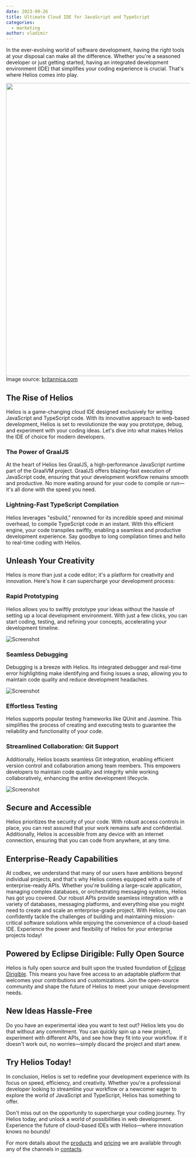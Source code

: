 ```yaml
---
date: 2023-09-26
title: Ultimate Cloud IDE for JavaScript and TypeScript
categories:
  - marketing
author: vladimir
---
```


In the ever-evolving world of software development, having the right tools at your disposal can make all the difference. Whether you're a seasoned developer or just getting started, having an integrated development environment (IDE) that simplifies your coding experience is crucial. That's where Helios comes into play.

<img src="{{ site.baseurl }}/images/2023-09-26-helios-ultimate-cloud-ide-for-javascript-and-typescript/helios-heading.jpg" width="800em">
Image source: <a href="britannica.com">britannica.com</a>

## The Rise of Helios
Helios is a game-changing cloud IDE designed exclusively for writing JavaScript and TypeScript code. With its innovative approach to web-based development, Helios is set to revolutionize the way you prototype, debug, and experiment with your coding ideas. Let's dive into what makes Helios the IDE of choice for modern developers.

### The Power of GraalJS
At the heart of Helios lies GraalJS, a high-performance JavaScript runtime part of the GraalVM project. GraalJS offers blazing-fast execution of JavaScript code, ensuring that your development workflow remains smooth and productive. No more waiting around for your code to compile or run—it's all done with the speed you need.

### Lightning-Fast TypeScript Compilation
Helios leverages "esbuild," renowned for its incredible speed and minimal overhead, to compile TypeScript code in an instant. With this efficient engine, your code transpiles swiftly, enabling a seamless and productive development experience. Say goodbye to long compilation times and hello to real-time coding with Helios.

## Unleash Your Creativity
Helios is more than just a code editor; it's a platform for creativity and innovation. Here's how it can supercharge your development process:

### Rapid Prototyping
Helios allows you to swiftly prototype your ideas without the hassle of setting up a local development environment. With just a few clicks, you can start coding, testing, and refining your concepts, accelerating your development timeline.

<img src="{{ site.baseurl }}/images/features/js-editor.png" alt="Screenshot" class="screenshot editable" />

### Seamless Debugging
Debugging is a breeze with Helios. Its integrated debugger and real-time error highlighting make identifying and fixing issues a snap, allowing you to maintain code quality and reduce development headaches.

<img src="{{ site.baseurl }}/images/features/debugger-perspective.png" alt="Screenshot" class="screenshot editable" />

### Effortless Testing
Helios supports popular testing frameworks like QUnit and Jasmine. This simplifies the process of creating and executing tests to guarantee the reliability and functionality of your code.

### Streamlined Collaboration: Git Support
Additionally, Helios boasts seamless Git integration, enabling efficient version control and collaboration among team members. This empowers developers to maintain code quality and integrity while working collaboratively, enhancing the entire development lifecycle.

<img src="{{ site.baseurl }}/images/features/git-perspective.png" alt="Screenshot" class="screenshot editable" />

## Secure and Accessible
Helios prioritizes the security of your code. With robust access controls in place, you can rest assured that your work remains safe and confidential. Additionally, Helios is accessible from any device with an internet connection, ensuring that you can code from anywhere, at any time.

## Enterprise-Ready Capabilities
At codbex, we understand that many of our users have ambitions beyond individual projects, and that's why Helios comes equipped with a suite of enterprise-ready APIs. Whether you're building a large-scale application, managing complex databases, or orchestrating messaging systems, Helios has got you covered. Our robust APIs provide seamless integration with a variety of databases, messaging platforms, and everything else you might need to create and scale an enterprise-grade project. With Helios, you can confidently tackle the challenges of building and maintaining mission-critical software solutions while enjoying the convenience of a cloud-based IDE. Experience the power and flexibility of Helios for your enterprise projects today!

## Powered by Eclipse Dirigible: Fully Open Source
Helios is fully open source and built upon the trusted foundation of <a href="https://dirigible.io">Eclipse Dirigible</a>. This means you have free access to an adaptable platform that welcomes your contributions and customizations. Join the open-source community and shape the future of Helios to meet your unique development needs.

## New Ideas Hassle-Free
Do you have an experimental idea you want to test out? Helios lets you do that without any commitment. You can quickly spin up a new project, experiment with different APIs, and see how they fit into your workflow. If it doesn't work out, no worries—simply discard the project and start anew.

## Try Helios Today!
In conclusion, Helios is set to redefine your development experience with its focus on speed, efficiency, and creativity. Whether you're a professional developer looking to streamline your workflow or a newcomer eager to explore the world of JavaScript and TypeScript, Helios has something to offer.

Don't miss out on the opportunity to supercharge your coding journey. Try Helios today, and unlock a world of possibilities in web development. Experience the future of cloud-based IDEs with Helios—where innovation knows no bounds!

For more details about the <a href="https://www.codbex.com/products/">products</a> and <a href="https://www.codbex.com/pricing/">pricing</a> we are available through any of the channels in <a href="https://www.codbex.com/contacts/">contacts</a>.
